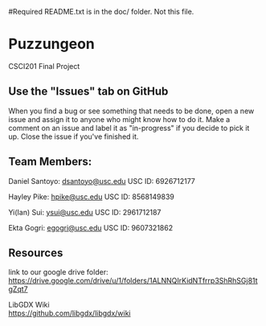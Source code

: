 #Required README.txt is in the doc/ folder. Not this file.  


# Puzzungeon
CSCI201 Final Project

## Use the "Issues" tab on GitHub

When you find a bug or see something that needs to be done, open a new issue and assign it to anyone who might know how to do it. Make a comment on an issue and label it as "in-progress" if you decide to pick it up. Close the issue if you've finished it.

## Team Members:  
Daniel Santoyo: dsantoyo@usc.edu  USC ID: 6926712177  

Hayley Pike: hpike@usc.edu  USC ID: 8568149839

Yi(Ian) Sui: ysui@usc.edu  USC ID: 2961712187

Ekta Gogri: egogri@usc.edu  USC ID: 9607321862

## Resources
link to our google drive folder:  
https://drive.google.com/drive/u/1/folders/1ALNNQIrKidNTfrrp3ShRhSGj81tgZqt7  

LibGDX Wiki  
https://github.com/libgdx/libgdx/wiki

